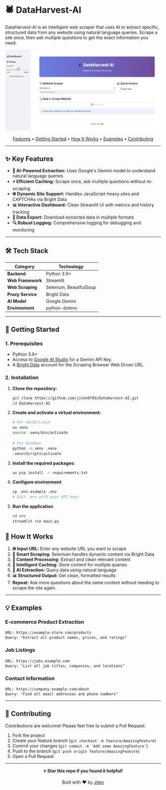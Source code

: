 # 🕷️ DataHarvest-AI

DataHarvest-AI is an intelligent web scraper that uses AI to extract specific, structured data from any website using natural language queries. Scrape a site once, then ask multiple questions to get the exact information you need.

![DataHarvest-AI App Screenshot](assets/images/app_ss.png)

<p align="center">
  <a href="#features">Features</a> •
  <a href="#getting-started">Getting Started</a> •
  <a href="#how-it-works">How It Works</a> •
  <a href="#examples">Examples</a> •
  <a href="#contributing">Contributing</a>
</p>

---

## ✨ Key Features

- **🤖 AI-Powered Extraction:** Uses Google's Gemini model to understand natural language queries
- **⚡ Efficient Caching:** Scrape once, ask multiple questions without re-scraping
- **🌐 Dynamic Site Support:** Handles JavaScript-heavy sites and CAPTCHAs via Bright Data
- **📊 Interactive Dashboard:** Clean Streamlit UI with metrics and history tracking
- **📁 Data Export:** Download extracted data in multiple formats
- **🔍 Robust Logging:** Comprehensive logging for debugging and monitoring

---

## 🛠️ Tech Stack

| Category          | Technology              |
| ----------------- | ----------------------- |
| **Backend**       | Python 3.9+             |
| **Web Framework** | Streamlit               |
| **Web Scraping**  | Selenium, BeautifulSoup |
| **Proxy Service** | Bright Data             |
| **AI Model**      | Google Gemini           |
| **Environment**   | python-dotenv           |

---

## 🚀 Getting Started

### 1. Prerequisites

- Python 3.9+
- Access to [Google AI Studio](https://aistudio.google.com/) for a Gemini API Key.
- A [Bright Data](https://brightdata.com/) account for the Scraping Browser Web Driver URL.

### 2. Installation

1.  **Clone the repository:**

    ```bash
    git clone https://github.com/jiten0709/DataHarvest-AI.git
    cd DataHarvest-AI
    ```

2.  **Create and activate a virtual environment:**

    ```bash
    # For macOS/Linux
    uv venv
    source .venv/bin/activate

    # For Windows
    python -m venv .venv
    .venv\Scripts\activate
    ```

3.  **Install the required packages:**

    ```bash
    uv pip install -r requirements.txt
    ```

4.  **Configure environment**

    ```bash
    cp .env.example .env
    # Edit .env with your API keys
    ```

5.  **Run the application**
    ```bash
    cd src
    streamlit run main.py
    ```

## 📝 How It Works

1. **🌐 Input URL:** Enter any website URL you want to scrape
2. **🔄 Smart Scraping:** Selenium handles dynamic content via Bright Data
3. **🧹 Content Processing:** Extract and clean relevant content
4. **💾 Intelligent Caching:** Store content for multiple queries
5. **🤖 AI Extraction:** Query data using natural language
6. **📊 Structured Output:** Get clean, formatted results
7. **Repeat:** Ask more questions about the same content without needing to scrape the site again.

---

## 💡 Examples

### E-commerce Product Extraction

```
URL: https://example-store.com/products
Query: "Extract all product names, prices, and ratings"
```

### Job Listings

```
URL: https://jobs.example.com
Query: "List all job titles, companies, and locations"
```

### Contact Information

```
URL: https://company.example.com/about
Query: "Find all email addresses and phone numbers"
```

---

## 🤝 Contributing

Contributions are welcome! Please feel free to submit a Pull Request.

1. Fork the project
2. Create your feature branch (`git checkout -b feature/AmazingFeature`)
3. Commit your changes (`git commit -m 'Add some AmazingFeature'`)
4. Push to the branch (`git push origin feature/AmazingFeature`)
5. Open a Pull Request

---

<div align="center">

**⭐ Star this repo if you found it helpful!**

Built with ❤️ by [Jiten](https://github.com/jiten0709)

</div>
